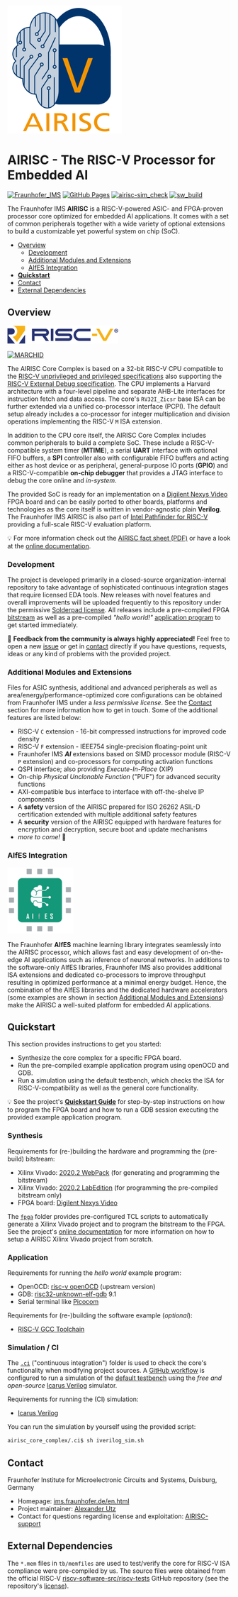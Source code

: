 [![AIRISC](https://raw.githubusercontent.com/Fraunhofer-IMS/airisc_core_complex/main/doc/gfx/logo-airisc.png)](https://github.com/Fraunhofer-IMS/airisc_core_complex)

# AIRISC - The RISC-V Processor for Embedded AI

[![Fraunhofer_IMS](https://img.shields.io/badge/Fraunhofer-IMS-179c7d.svg?longCache=true&style=flat-square&logo=fraunhofergesellschaft&logoColor=179c7d)](https://www.ims.fraunhofer.de/en.html)
[![GitHub Pages](https://img.shields.io/website.svg?label=Documentation%20@%20GitHub%20Pages&longCache=true&style=flat-square&url=http%3A%2F%2Ffraunhofer-ims.github.io%2Fairisc_core_complex%2Findex.html&logo=GitHub)](https://fraunhofer-ims.github.io/airisc_core_complex/index.html)
[![airisc-sim_check](https://img.shields.io/github/actions/workflow/status/Fraunhofer-IMS/airisc_core_complex/main.yml?branch=main&longCache=true&style=flat-square&label=airisc-sim&logo=Github%20Actions&logoColor=fff)](https://github.com/Fraunhofer-IMS/airisc_core_complex/actions/workflows/main.yml)
[![sw_build](https://img.shields.io/github/actions/workflow/status/Fraunhofer-IMS/airisc_core_complex/sw_build.yml?branch=main&longCache=true&style=flat-square&label=airisc-sim&logo=Github%20Actions&logoColor=fff)](https://github.com/Fraunhofer-IMS/airisc_core_complex/actions/workflows/sw_build.yml)

The Fraunhofer IMS **AIRISC** is a RISC-V-powered ASIC- and FPGA-proven processor core optimized for embedded AI
applications. It comes with a set of common peripherals together with a wide variety of optional extensions to build
a customizable yet powerful system on chip (SoC).

- [Overview](#Overview)
  - [Development](#Development)
  - [Additional Modules and Extensions](#Additional-Modules-and-Extensions)
  - [AIfES Integration](#AIfES-Integration)
- [**Quickstart**](#Quickstart)
- [Contact](#Contact)
- [External Dependencies](#External-Dependencies)


## Overview

[![RISC-V](https://raw.githubusercontent.com/Fraunhofer-IMS/airisc_core_complex/main/doc/gfx/riscv_logo_small.png)](https://riscv.org/)

[![MARCHID](https://img.shields.io/badge/RISC--V%20Architecture%20ID-31-000000.svg?longCache=true&style=flat-square&colorA=273274&colorB=fbb517)](https://github.com/riscv/riscv-isa-manual/blob/master/marchid.md)

The AIRISC Core Complex is based on a 32-bit RISC-V CPU compatible to the
[RISC-V unprivileged and privileged specifications](https://riscv.org/technical/specifications/) also supporting
the [RISC-V External Debug specification](https://riscv.org/wp-content/uploads/2019/03/riscv-debug-release.pdf).
The CPU implements a Harvard architecture with a four-level pipeline and separate AHB-Lite interfaces for instruction fetch
and data access. The core's `RV32I_Zicsr` base ISA can be further extended via a unified co-processor interface (PCPI).
The default setup already includes a co-processor for integer multiplication and division operations implementing
the RISC-V `M` ISA extension.

In addition to the CPU core itself, the AIRISC Core Complex includes common peripherals to build a complete SoC.
These include a RISC-V-compatible system timer (**MTIME**), a serial **UART** interface with optional FIFO buffers,
a **SPI** controller also with configurable FIFO buffers and acting either as host device or as peripheral,
general-purpose IO ports (**GPIO**) and a RISC-V-compatible
**on-chip debugger** that provides a JTAG interface to debug the core online and _in-system_.

The provided SoC is ready for an implementation on a
[Digilent Nexys Video](https://digilent.com/reference/programmable-logic/nexys-video/start)
FPGA board and can be easily ported to other boards, platforms and technologies as the core itself is written in
vendor-agnostic plain **Verilog**. The Fraunhofer IMS AIRISC is also part of
[Intel Pathfinder for RISC-V](https://pathfinder.intel.com/) providing a full-scale RISC-V
evaluation platform.

:bulb: For more information check out the
[AIRISC fact sheet (PDF)](https://www.ims.fraunhofer.de/content/dam/ims/en/documents/2022-10-20%20Info%20Sheet_AIRISC%20-%20Family%20of%20RISC-V%20Cores_DINA4_Digtale%20Version.pdf)
or have a look at the [online documentation](https://fraunhofer-ims.github.io/airisc_core_complex/index.html).

### Development

The project is developed primarily in a closed-source organization-internal repository to take advantage of
sophisticated continuous integration stages that require licensed EDA tools. New releases with novel features and overall
improvements will be uploaded frequently to this repository under the permissive
[Solderpad license](https://github.com/Fraunhofer-IMS/airisc_core_complex/blob/main/LICENSE).
All releases include a pre-compiled FPGA [bitstream](https://github.com/Fraunhofer-IMS/airisc_core_complex/tree/main/fpga/sdcard)
as well as a pre-compiled _"hello world!"_ [application program](https://github.com/Fraunhofer-IMS/airisc_core_complex/tree/main/sw)
to get started immediately.

:loudspeaker: **Feedback from the community is always highly appreciated!** Feel free to open a new
[issue](https://github.com/Fraunhofer-IMS/airisc_core_complex/issues)
or get in [contact](#Contact) directly if you have questions, requests, ideas or any kind of problems with the provided project.

### Additional Modules and Extensions

Files for ASIC synthesis, additional and advanced peripherals as well as area/energy/performance-optimized core configurations can
be obtained from Fraunhofer IMS under a _less permissive license_. See the [Contact](#Contact)
section for more information how to get in touch. Some of the additional features are listed below:

- RISC-V `C` extension - 16-bit compressed instructions for improved code density
- RISC-V `F` extension - IEEE754 single-precision floating-point unit
- Fraunhofer IMS **_AI_** extensions based on SIMD processor module (RISC-V `P` extension) and co-processors for computing activation functions
- QSPI interface; also providing _Execute-In-Place_ (XIP)
- On-chip _Physical Unclonable Function_ ("PUF") for advanced security functions
- AXI-compatible bus interface to interface with off-the-shelve IP components
- A **safety** version of the AIRISC prepared for ISO 26262 ASIL-D certification extended with multiple additional safety features
- A **security** version of the AIRISC equipped with hardware features for encryption and decryption, secure boot and update mechanisms
- _more to come!_ :rocket:

### AIfES Integration

[![AIfES](https://raw.githubusercontent.com/Fraunhofer-IMS/airisc_core_complex/main/doc/gfx/logo_aifes.png)](https://www.ims.fraunhofer.de/en/Business-Unit/Industry/Industrial-AI/Artificial-Intelligence-for-Embedded-Systems-AIfES.html)

The Fraunhofer **AIfES** machine learning library integrates seamlessly into the AIRISC processor, which allows
fast and easy development of on-the-edge AI applications such as inference of neuronal networks. In additions to
the software-only AIfES libraries, Fraunhofer IMS also provides additional ISA extensions and dedicated co-processors
to improve throughput resulting in optimized performance at a minimal energy budget. Hence, the combination of the
AIfES libraries and the dedicated hardware accelerators (some examples are shown in section
[Additional Modules and Extensions](#Additional-Modules-and-Extensions)) make the AIRISC a well-suited platform for
embedded AI applications.


## Quickstart

This section provides instructions to get you started:

- Synthesize the core complex for a specific FPGA board.
- Run the pre-compiled example application program using openOCD and GDB.
- Run a simulation using the default testbench, which checks the ISA for RISC-V-compatibility as well as the general core functionality.

:bulb: See the project's [**Quickstart Guide**](https://github.com/Fraunhofer-IMS/airisc_core_complex/blob/main/doc/Quickstart.txt)
for step-by-step instructions on how to program the FPGA board and how to run a GDB session executing the provided
example application program.

### Synthesis

Requirements for (re-)building the hardware and programming the (pre-build) bitstream:

- Xilinx Vivado: [2020.2 WebPack](https://www.xilinx.com/support/download/index.html/content/xilinx/en/downloadNav/vivado-design-tools/archive.html) (for generating and programming the bitstream)
- Xilinx Vivado: [2020.2 LabEdition](https://www.xilinx.com/support/download/index.html/content/xilinx/en/downloadNav/vivado-design-tools/archive.html) (for programming the pre-compiled bitstream only)
- FPGA board: [Digilent Nexys Video](https://digilent.com/reference/programmable-logic/nexys-video/start)

The [`fpga`](https://github.com/Fraunhofer-IMS/airisc_core_complex/tree/main/fpga) folder provides pre-configured TCL scripts
to automatically generate a Xilinx Vivado project and to program the bitstream to the FPGA. See the project's
[online documentation](https://fraunhofer-ims.github.io/airisc_core_complex/index.html) for more information on how to setup a
AIRISC Xilinx Vivado project from scratch.

### Application

Requirements for running the _hello world_ example program:

- OpenOCD: [risc-v openOCD](https://github.com/riscv/riscv-openocd) (upstream version)
- GDB: [risc32-unknown-elf-gdb](https://github.com/riscv/riscv-gnu-toolchain) 9.1
- Serial terminal like [Picocom](https://github.com/npat-efault/picocom)

Requirements for (re-)building the software example (_optional_):

- [RISC-V GCC Toolchain](https://github.com/riscv-collab/riscv-gnu-toolchain)

### Simulation / CI

The [`.ci`](https://github.com/Fraunhofer-IMS/airisc_core_complex/tree/main/.ci) ("continuous integration") folder is used
to check the core's functionality when modifying project sources. A [GitHub workflow](https://github.com/Fraunhofer-IMS/airisc_core_complex/actions/workflows/main.yml)
is configured to run a simulation of the [default testbench](https://github.com/Fraunhofer-IMS/airisc_core_complex/blob/main/tb/airi5c_top_tb.v)
using the _free and open-source_ [Icarus Verilog](https://github.com/steveicarus/iverilog) simulator.

Requirements for running the (CI) simulation:

- [Icarus Verilog](http://iverilog.icarus.com/)

You can run the simulation by yourself using the provided script:

```bash
airisc_core_complex/.ci$ sh iverilog_sim.sh
```


## Contact

Fraunhofer Institute for Microelectronic Circuits and Systems, Duisburg, Germany

- Homepage: [ims.fraunhofer.de/en.html](https://www.ims.fraunhofer.de/en.html)
- Project maintainer: [Alexander Utz](mailto:alexander.utz@ims.fraunhofer.de)
- Contact for questions regarding license and exploitation: [AIRISC-support](mailto:airisc@ims.fraunhofer.de)


## External Dependencies

The `*.mem` files in `tb/memfiles` are used to test/verify the core for RISC-V ISA compliance were pre-compiled by us.
The source files were obtained from the official RISC-V
[riscv-software-src/riscv-tests](https://github.com/riscv-software-src/riscv-tests) GitHub repository (see the
repository's [license](https://github.com/riscv-software-src/riscv-tests/blob/master/LICENSE)).
